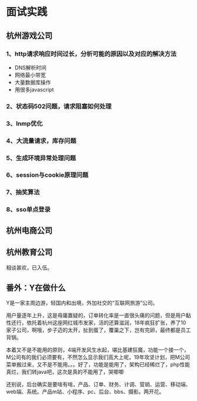 # 面试实践

## 杭州游戏公司

### 1、http请求响应时间过长，分析可能的原因以及对应的解决方法

- DNS解析时间
- 网络最小带宽
- 大量数据库操作
- 用很多javascript

### 2、状态码502问题，请求阻塞如何处理

### 3、lnmp优化

### 4、大流量请求，库存问题

### 5、生成环境异常处理问题

### 6、session与cookie原理问题

### 7、抽奖算法

### 8、sso单点登录

## 杭州电商公司

## 杭州教育公司

相谈甚欢，已入伍。

## 番外：Y在做什么

Y是一家主周边游，轻国内和出境，外加社交的“互联网旅游”公司。

用户量逐年上升，这是毋庸置疑的，订单转化率是一直很头痛的问题，但是用户黏性还行，依托着杭州这座网红城市发家，活的还算滋润，18年疯狂扩张，养了10家子公司，啊哦，步子迈的太开，扯到蛋了，覆巢之下，岂有完卵，最终都是员工背锅。

本着又不是不能用的原则，4端开发风生水起，堪比基建狂魔，功能一个接一个，M公司有的我们必须要有，不然怎么显示我们高大上呢，19年攻坚计划，把M公司菜单搬过来，又不是不能用。。。好了，功能是能用了，架构已经稀烂了，php性能真烂，我们转java吧，这次是真的不能用了，哭唧唧

还别说，后台确实是要啥有啥，产品、订单、财务、计调、营销、运营、移动端、web端、系统。产品m站、小程序、pc、后台、bbs、摄影。两开花。

